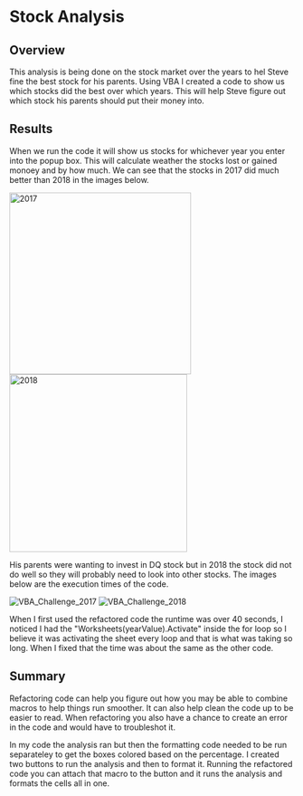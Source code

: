 # Stock Analysis

## Overview

This analysis is being done on the stock market over the years to hel Steve fine the best stock for his parents. Using VBA I created a code to show us which stocks did the best over which years. This will help Steve figure out which stock his parents should put their money into. 

## Results

When we run the code it will show us stocks for whichever year you enter into the popup box. This will calculate weather the stocks lost or gained monoey and by how much. We can see that the stocks in 2017 did much better than 2018 in the images below. 

<img width="321" alt="2017" src="https://user-images.githubusercontent.com/94948877/148708898-6e35bb29-2fd8-4533-a057-ad8938b21054.png">
<img width="314" alt="2018" src="https://user-images.githubusercontent.com/94948877/148708903-eaece22f-519e-4358-95b7-2ec77da4f59b.png">

His parents were wanting to invest in DQ stock but in 2018 the stock did not do well so they will probably need to look into other stocks. The images below are the execution times of the code. 

![VBA_Challenge_2017](https://user-images.githubusercontent.com/94948877/148712346-1ec2ff68-b8ed-4d4e-b950-b6874325c61c.png)
![VBA_Challenge_2018](https://user-images.githubusercontent.com/94948877/148712359-fee3b68c-532e-4103-9945-0ff3f01571ea.png)

When I first used the refactored code the runtime was over 40 seconds, I noticed I had the "Worksheets(yearValue).Activate" inside the for loop so I believe it was activating the sheet every loop and that is what was taking so long. When I fixed that the time was about the same as the other code. 

## Summary

Refactoring code can help you figure out how you may be able to combine macros to help things run smoother. It can also help clean the code up to be easier to read. When refactoring you also have a chance to create an error in the code and would have to troubleshot it. 

In my code the analysis ran but then the formatting code needed to be run separateley to get the boxes colored based on the percentage. I created two buttons to run the analysis and then to format it. Running the refactored code you can attach that macro to the button and it runs the analysis and formats the cells all in one.

